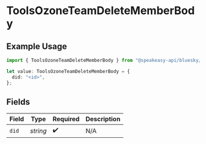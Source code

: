 # ToolsOzoneTeamDeleteMemberBody

## Example Usage

```typescript
import { ToolsOzoneTeamDeleteMemberBody } from "@speakeasy-api/bluesky/models/operations";

let value: ToolsOzoneTeamDeleteMemberBody = {
  did: "<id>",
};
```

## Fields

| Field              | Type               | Required           | Description        |
| ------------------ | ------------------ | ------------------ | ------------------ |
| `did`              | *string*           | :heavy_check_mark: | N/A                |
